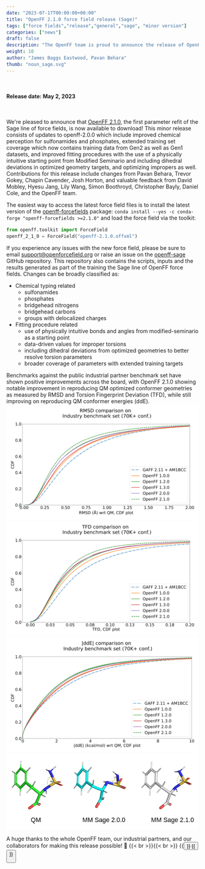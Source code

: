 ```yaml
---
date: "2023-07-17T00:00:00+00:00"
title: "OpenFF 2.1.0 force field release (Sage)"
tags: ["force fields","release","general","sage", "minor version"]
categories: ["news"]
draft: false
description: "The OpenFF team is proud to announce the release of OpenFF 2.1.0 (Sage)."
weight: 10
author: "James Baggs Eastwood, Pavan Behara"
thumb: "noun_sage.svg"
---
```


<br>

#### Release date: May 2, 2023

<br>

We're pleased to announce that [OpenFF 2.1.0](https://github.com/openforcefield/openff-forcefields/releases/tag/2023.05.1), the first parameter refit of the Sage line of force fields, is now available to download! This minor release consists of updates to openff-2.0.0 which include improved chemical perception for sulfonamides and phosphates, extended training set coverage which now contains training data from Gen2 as well as Gen1 datasets, and improved fitting procedures with the use of a physically intuitive starting point from Modified Seminario and including dihedral deviations in optimized geometry targets, and optimizing impropers as well. Contributions for this release include changes from Pavan Behara, Trevor Gokey, Chapin Cavender, Josh Horton, and valuable feedback from David Mobley, Hyesu Jang, Lily Wang, Simon Boothroyd, Christopher Bayly, Daniel Cole, and the OpenFF team.

The easiest way to access the latest force field files is to install the latest version of the [openff-forcefields](https://github.com/openforcefield/openff-forcefields) package:
`conda install --yes -c conda-forge "openff-forcefields >=2.1.0"`
and load the force field via the toolkit:
```python
from openff.toolkit import ForceField
openff_2_1_0 = ForceField("openff-2.1.0.offxml")
```
If you experience any issues with the new force field, please be sure to email support@openforcefield.org or raise an issue on the [openff-sage](https://github.com/openforcefield/openff-sage) GitHub repository. This repository also contains the scripts, inputs and the results generated as part of the training the Sage line of OpenFF force fields.
Changes can be broadly classified as:
   * Chemical typing related
       * sulfonamides
       * phosphates
       * bridgehead nitrogens
       * bridgehead carbons
       * groups with delocalized charges
   * Fitting procedure related
       * use of physically intuitive bonds and angles from modified-seminario as a starting point
       * data-driven values for improper torsions
       * including dihedral deviations from optimized geometries to better resolve torsion parameters
       * broader coverage of parameters with extended training targets

Benchmarks against the public industrial partner benchmark set have shown positive improvements across the board, with OpenFF 2.1.0 showing notable improvement in reproducing QM optimized conformer geometries as measured by RMSD and Torsion Fingerprint Deviation (TFD), while still improving on reproducing QM conformer energies (ddE).
![RMSD](CDF_plot_of_RMSD.png "CDF plot of RMSD")
![TFD](CDF_plot_of_TFD.png "CDF plot of TFD")
![ddE](CDF_plot_of_ddE.png "CDF plot of ddE")
![sulfamide-geometry-improvement](sulfamide-geometry.png "Improvements to hypervalent sulfur geometry")


A huge thanks to the whole OpenFF team, our industrial partners, and our collaborators for making this release possible! :tada:
{{< br >}}{{< br >}}
{{<button href="https://github.com/openforcefield/sage-2.1.0" text="GitHub" >}}
{{<button href="https://zenodo.org/record/7889050" text="DOI" >}}
